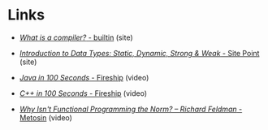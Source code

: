 # Links

- [*What is a compiler?* - builtin](https://builtin.com/software-engineering-perspectives/compiler) (site)

- [*Introduction to Data Types: Static, Dynamic, Strong & Weak* - Site Point](https://www.sitepoint.com/typing-versus-dynamic-typing/) (site)

- [*Java in 100 Seconds* - Fireship](https://youtu.be/l9AzO1FMgM8) (video)

- [*C++ in 100 Seconds* - Fireship](https://youtu.be/MNeX4EGtR5Y) (video)

- [*Why Isn't Functional Programming the Norm? – Richard Feldman* - Metosin](https://youtu.be/QyJZzq0v7Z4) (video)

